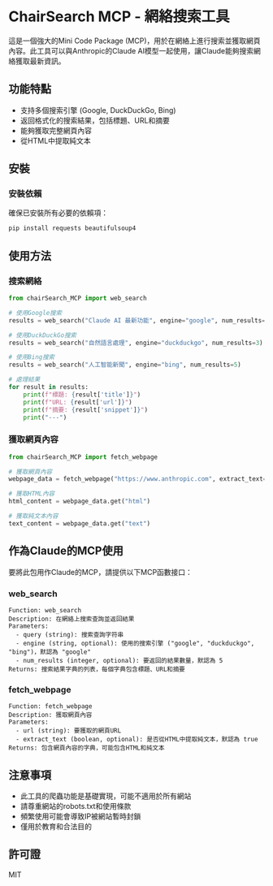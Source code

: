 # ChairSearch MCP - 網絡搜索工具

這是一個強大的Mini Code Package (MCP)，用於在網絡上進行搜索並獲取網頁內容。此工具可以與Anthropic的Claude AI模型一起使用，讓Claude能夠搜索網絡獲取最新資訊。

## 功能特點

- 支持多個搜索引擎 (Google, DuckDuckGo, Bing)
- 返回格式化的搜索結果，包括標題、URL和摘要
- 能夠獲取完整網頁內容
- 從HTML中提取純文本

## 安裝

### 安裝依賴

確保已安裝所有必要的依賴項：

```bash
pip install requests beautifulsoup4
```

## 使用方法

### 搜索網絡

```python
from chairSearch_MCP import web_search

# 使用Google搜索
results = web_search("Claude AI 最新功能", engine="google", num_results=5)

# 使用DuckDuckGo搜索
results = web_search("自然語言處理", engine="duckduckgo", num_results=3)

# 使用Bing搜索
results = web_search("人工智能新聞", engine="bing", num_results=5)

# 處理結果
for result in results:
    print(f"標題: {result['title']}")
    print(f"URL: {result['url']}")
    print(f"摘要: {result['snippet']}")
    print("---")
```

### 獲取網頁內容

```python
from chairSearch_MCP import fetch_webpage

# 獲取網頁內容
webpage_data = fetch_webpage("https://www.anthropic.com", extract_text=True)

# 獲取HTML內容
html_content = webpage_data.get("html")

# 獲取純文本內容
text_content = webpage_data.get("text")
```

## 作為Claude的MCP使用

要將此包用作Claude的MCP，請提供以下MCP函數接口：

### web_search

```
Function: web_search
Description: 在網絡上搜索查詢並返回結果
Parameters:
  - query (string): 搜索查詢字符串
  - engine (string, optional): 使用的搜索引擎 ("google", "duckduckgo", "bing")，默認為 "google"
  - num_results (integer, optional): 要返回的結果數量，默認為 5
Returns: 搜索結果字典的列表，每個字典包含標題、URL和摘要
```

### fetch_webpage

```
Function: fetch_webpage
Description: 獲取網頁內容
Parameters:
  - url (string): 要獲取的網頁URL
  - extract_text (boolean, optional): 是否從HTML中提取純文本，默認為 true
Returns: 包含網頁內容的字典，可能包含HTML和純文本
```

## 注意事項

- 此工具的爬蟲功能是基礎實現，可能不適用於所有網站
- 請尊重網站的robots.txt和使用條款
- 頻繁使用可能會導致IP被網站暫時封鎖
- 僅用於教育和合法目的

## 許可證

MIT 